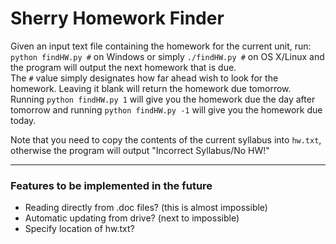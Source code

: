 # Sherry Homework Finder

Given an input text file containing the homework for the current unit, run:  
`python findHW.py #` on Windows or simply `./findHW.py #` on OS X/Linux and the program will output the next homework that is due.   
The `#` value simply designates how far ahead wish to look for the homework. Leaving it blank will return the homework due tomorrow. Running `python findHW.py 1` will give you the homework due the day after tomorrow and running `python findHW.py -1` will give you the homework due today.

Note that you need to copy the contents of the current syllabus into `hw.txt`, otherwise the program will output "Incorrect Syllabus/No HW!"

---
### Features to be implemented in the future
* Reading directly from .doc files? (this is almost impossible)
* Automatic updating from drive? (next to impossible)
* Specify location of hw.txt?

